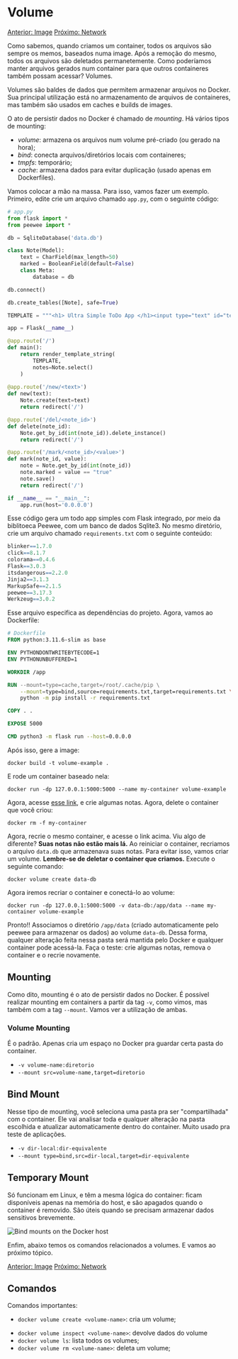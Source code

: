 # Volume

[Anterior: Image](Image.md)
[Próximo: Network](Network.md)

Como sabemos, quando criamos um container, todos os arquivos são sempre os memos, baseados numa image. Após a remoção do mesmo, todos os arquivos são deletados permanetemente. Como poderíamos manter arquivos gerados num container para que outros containeres também possam acessar? Volumes. 

Volumes são baldes de dados que permitem armazenar arquivos no Docker. Sua principal utilização está no armazenamento de arquivos de containeres, mas também são usados em caches e builds de images. 

O ato de persistir dados no Docker é chamado de *mounting*. Há vários tipos de mounting:
- *volume*: armazena os arquivos num volume pré-criado (ou gerado na hora);
- *bind*: conecta arquivos/diretórios locais com containeres;
- *tmpfs*: temporário;
- *cache*: armazena dados para evitar duplicação (usado apenas em Dockerfiles).

Vamos colocar a mão na massa. Para isso, vamos fazer um exemplo. Primeiro, edite crie um arquivo chamado `app.py`, com o seguinte código:

```python
# app.py
from flask import *
from peewee import *

db = SqliteDatabase('data.db')

class Note(Model):
    text = CharField(max_length=50)
    marked = BooleanField(default=False)
    class Meta:
        database = db

db.connect()

db.create_tables([Note], safe=True)

TEMPLATE = """<h1> Ultra Simple ToDo App </h1><input type="text" id="text" placeholder="Crie uma nova nota"> <button onclick="window.open('/new/' + document.getElementById('text').value, '_self')">Criar</button>{% if notes %}<ul>{% for note in notes %}<li><input type="checkbox" id="{{note.text}}" onclick="window.open('/mark/{{note.id}}/' + document.getElementById('{{note.text}}').checked, '_self')" {% if note.marked %} checked {% endif %} >{% if note.marked %} <s> {% endif %} {{note.text}} {% if note.marked %} </s> {% endif %}<a href="/del/{{ note.id }}"><img src="https://cdn-icons-png.flaticon.com/128/542/542724.png"width="15px" height="15px"></a></li>{% endfor %}</ul>{% else %}<p> Nenhuma nota criada!</p>{% endif %}"""

app = Flask(__name__)

@app.route('/')
def main():
    return render_template_string(
        TEMPLATE,
        notes=Note.select()
    )
 
@app.route('/new/<text>')
def new(text):
    Note.create(text=text)
    return redirect('/')

@app.route('/del/<note_id>')
def delete(note_id):
    Note.get_by_id(int(note_id)).delete_instance()
    return redirect('/')

@app.route('/mark/<note_id>/<value>')
def mark(note_id, value):
    note = Note.get_by_id(int(note_id))
    note.marked = value == "true"
    note.save()
    return redirect('/')

if __name__ == "__main__":
    app.run(host='0.0.0.0')
```

Esse código gera um todo app simples com Flask integrado, por meio da biblitoeca Peewee, com um banco de dados Sqlite3. No mesmo diretório, crie um arquivo chamado `requirements.txt` com o seguinte conteúdo:

```r
blinker==1.7.0
click==8.1.7
colorama==0.4.6
Flask==3.0.3
itsdangerous==2.2.0
Jinja2==3.1.3
MarkupSafe==2.1.5
peewee==3.17.3
Werkzeug==3.0.2
```

Esse arquivo especifica as dependências do projeto. Agora, vamos ao Dockerfile:

```Dockerfile
# Dockerfile
FROM python:3.11.6-slim as base

ENV PYTHONDONTWRITEBYTECODE=1
ENV PYTHONUNBUFFERED=1

WORKDIR /app

RUN --mount=type=cache,target=/root/.cache/pip \
    --mount=type=bind,source=requirements.txt,target=requirements.txt \
    python -m pip install -r requirements.txt

COPY . .

EXPOSE 5000

CMD python3 -m flask run --host=0.0.0.0
```

Após isso, gere a image:

```shell
docker build -t volume-example .
```

E rode um container baseado nela:

```shell
docker run -dp 127.0.0.1:5000:5000 --name my-container volume-example
```

Agora, acesse [esse link](http://localhost:5000), e crie algumas notas. Agora, delete o container que você criou:

```shell
docker rm -f my-container
```

Agora, recrie o mesmo container, e acesse o link acima. Viu algo de diferente? **Suas notas não estão mais lá.** Ao reiniciar o container, recriamos o arquivo `data.db` que armazenava suas notas. Para evitar isso, vamos criar um volume. **Lembre-se de deletar o container que criamos.** Execute o seguinte comando:

```shell
docker volume create data-db
```

Agora iremos recriar o container e conectá-lo ao volume:

```shell
docker run -dp 127.0.0.1:5000:5000 -v data-db:/app/data --name my-container volume-example
```

Pronto!! Associamos o diretório `/app/data` (criado automaticamente pelo peewee para armazenar os dados) ao volume `data-db`. Dessa forma, qualquer alteração feita nessa pasta será mantida pelo Docker e qualquer container pode acessá-la. Faça o teste: crie algumas notas, remova o container e o recrie novamente. 

## Mounting

Como dito, mounting é o ato de persistir dados no Docker. É possível realizar mounting em containers a partir da tag `-v`, como vimos, mas também com a tag `--mount`. Vamos ver a utilização de ambas.

### Volume Mounting

É o padrão. Apenas cria um espaço no Docker pra guardar certa pasta do container. 
- `-v volume-name:diretorio`
- `--mount src=volume-name,target=diretorio`

## Bind Mount

Nesse tipo de mounting, você seleciona uma pasta pra ser "compartilhada" com o container. Ele vai analisar toda e qualquer alteração na pasta escolhida e atualizar automaticamente dentro do container. Muito usado pra teste de aplicações.
- `-v dir-local:dir-equivalente`
- `--mount type=bind,src=dir-local,target=dir-equivalente`

## Temporary Mount

Só funcionam em Linux, e têm a mesma lógica do container: ficam disponíveis apenas na memória do host, e são apagados quando o container é removido. São úteis quando se precisam armazenar dados sensitivos brevemente.


![Bind mounts on the Docker host](https://docs.docker.com/storage/images/types-of-mounts-bind.webp?w=450&h=300)

Enfim, abaixo temos os comandos relacionados a volumes. E vamos ao próximo tópico.

[Anterior: Image](Image.md)
[Próximo: Network](Network.md)

## Comandos

Comandos importantes:
- `docker volume create <volume-name>`: cria um volume;
* `docker volume inspect <volume-name>`: devolve dados do volume
* `docker volume ls`: lista todos os volumes;
* `docker volume rm <volume-name>`: deleta um volume;